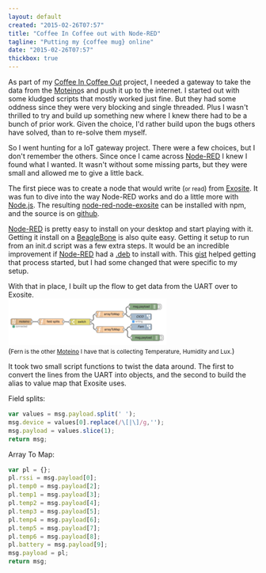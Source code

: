 ```yaml
---
layout: default
created: "2015-02-26T07:57"
title: "Coffee In Coffee out with Node-RED"
tagline: "Putting my {coffee mug} online"
date: "2015-02-26T07:57"
thickbox: true
---
```



As part of my [Coffee In Coffee Out][CICO] project, I needed a gateway to take the data from the
[Moteino][]s and push it up to the internet.  I started out with some kludged scripts that
mostly worked just fine.  But they had some oddness since they were very blocking and single
threaded.  Plus I wasn't thrilled to try and build up something new where I knew there had to
be a bunch of prior work.  Given the choice, I'd rather build upon the bugs others have solved,
than to re-solve them myself.

So I went hunting for a IoT gateway project.  There were a few choices, but I don't remember the
others.  Since once I came across [Node-RED][] I knew I found what I wanted.  It wasn't without
some missing parts, but they were small and allowed me to give a little back.

The first piece was to create a node that would write (<small>or read</small>) from
[Exosite][]. It was fun to dive into the way Node-RED works and do a little more with
[Node.js][].  The resulting [node-red-node-exosite][] can be installed with npm, and the source
is on [github][nrne-github].

[Node-RED][] is pretty easy to install on your desktop and start playing with it.  Getting it
install on a [BeagleBone][] is also quite easy.  Getting it setup to run from an init.d script
was a few extra steps.  It would be an incredible improvement if [Node-RED][] had a [.deb][debs]
to install with.  This [gist](https://gist.github.com/Belphemur/cf91100f81f2b37b3e94) helped
getting that process started, but I had some changed that were specific to my setup.

With that in place, I built up the flow to get data from the UART over to Exosite.<br/>
<a href="/projects/images/CICO-FirstFlow.png" class="thickbox" rel="CICO"><img src="/projects/images/CICO-FirstFlow-thumb.png" alt="The flow from Node-RED for taking data from UART to Exosite" /></a><br/>
(<small>Fern is the other [Moteino][] I have that is collecting Temperature, Humidity and
Lux.</small>)

It took two small script functions to twist the data around.  The first to convert the lines
from the UART into objects, and the second to build the alias to value map that Exosite uses.

Field splits:<br/>
```javascript
var values = msg.payload.split(' ');
msg.device = values[0].replace(/\[|\]/g,'');
msg.payload = values.slice(1);
return msg;
```

Array To Map:<br/>
```javascript
var pl = {};
pl.rssi = msg.payload[0];
pl.temp0 = msg.payload[2];
pl.temp1 = msg.payload[3];
pl.temp2 = msg.payload[4];
pl.temp3 = msg.payload[5];
pl.temp4 = msg.payload[6];
pl.temp5 = msg.payload[7];
pl.temp6 = msg.payload[8];
pl.battery = msg.payload[9];
msg.payload = pl;
return msg;
```


[CICO]: /projects/2014/09-17/CoffeeInCoffeeOut.html
[debs]: https://www.debian.org/distrib/packages
[Moteino]: http://lowpowerlab.com/moteino/
[Exosite]: http://exosite.com
[BeagleBone]: http://beagleboard.org
[Node.js]: http://nodejs.org
[Node-RED]: http://nodered.org
[node-red-node-exosite]: https://www.npmjs.com/package/node-red-node-exosite
[nrne-github]: https://github.com/tadpol/node-red-node-exosite

